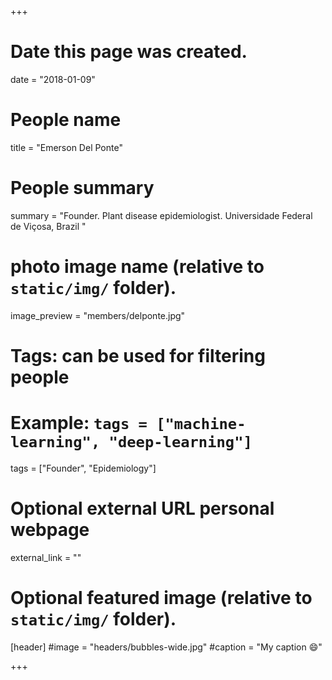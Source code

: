 +++
# Date this page was created.
date = "2018-01-09"

# People name
title = "Emerson Del Ponte"

# People summary
summary = "Founder. Plant disease epidemiologist. Universidade Federal de Viçosa, Brazil "

# photo image name (relative to `static/img/` folder).
image_preview = "members/delponte.jpg"

# Tags: can be used for filtering people
# Example: `tags = ["machine-learning", "deep-learning"]`
tags = ["Founder", "Epidemiology"]

# Optional external URL personal webpage
external_link = ""


# Optional featured image (relative to `static/img/` folder).
[header]
#image = "headers/bubbles-wide.jpg"
#caption = "My caption :smile:"

+++
